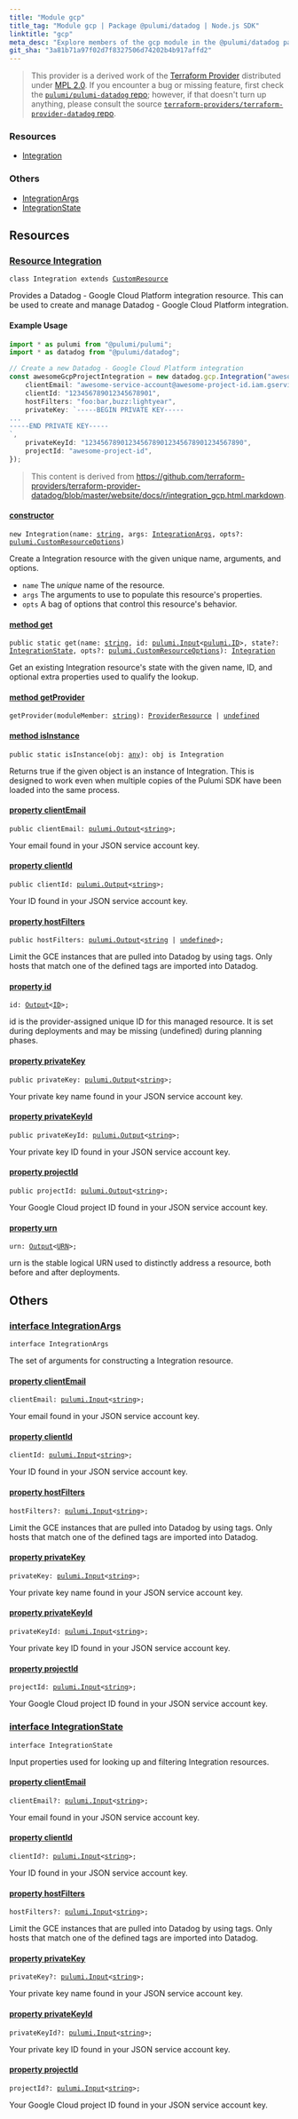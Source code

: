 ```yaml
---
title: "Module gcp"
title_tag: "Module gcp | Package @pulumi/datadog | Node.js SDK"
linktitle: "gcp"
meta_desc: "Explore members of the gcp module in the @pulumi/datadog package."
git_sha: "3a81b71a97f02d7f8327506d74202b4b917affd2"
---
```


<!-- WARNING: this page was generated by a tool. Do not edit it by hand. -->
<!-- To change it, please see https://github.com/pulumi/docs/tree/master/tools/tscdocgen. -->


> This provider is a derived work of the [Terraform Provider](https://github.com/terraform-providers/terraform-provider-datadog)
> distributed under [MPL 2.0](https://www.mozilla.org/en-US/MPL/2.0/). If you encounter a bug or missing feature,
> first check the [`pulumi/pulumi-datadog` repo](https://github.com/pulumi/pulumi-datadog/issues); however, if that doesn't turn up anything,
> please consult the source [`terraform-providers/terraform-provider-datadog` repo](https://github.com/terraform-providers/terraform-provider-datadog/issues).





<h3>Resources</h3>
<ul class="api">
    <li><a href="#Integration"><span class="symbol resource"></span>Integration</a></li>
</ul>


<h3>Others</h3>
<ul class="api">
    <li><a href="#IntegrationArgs"><span class="symbol api"></span>IntegrationArgs</a></li>
    <li><a href="#IntegrationState"><span class="symbol api"></span>IntegrationState</a></li>
</ul>


<h2 id="resources">Resources</h2>
<h3 class="pdoc-module-header" id="Integration" data-link-title="Integration">
    <a href="https://github.com/pulumi/pulumi-datadog/blob/{{< param git_sha >}}/sdk/nodejs/gcp/integration.ts#L34">
        Resource <strong>Integration</strong>
    </a>
</h3>

<pre class="highlight"><code><span class='kr'>class</span> <span class='nx'>Integration</span> <span class='kr'>extends</span> <a href='/docs/reference/pkg/nodejs/pulumi/pulumi/#CustomResource'>CustomResource</a></code></pre>

Provides a Datadog - Google Cloud Platform integration resource. This can be used to create and manage Datadog - Google Cloud Platform integration.

#### Example Usage



```typescript
import * as pulumi from "@pulumi/pulumi";
import * as datadog from "@pulumi/datadog";

// Create a new Datadog - Google Cloud Platform integration
const awesomeGcpProjectIntegration = new datadog.gcp.Integration("awesomeGcpProjectIntegration", {
    clientEmail: "awesome-service-account@awesome-project-id.iam.gserviceaccount.com",
    clientId: "123456789012345678901",
    hostFilters: "foo:bar,buzz:lightyear",
    privateKey: `-----BEGIN PRIVATE KEY-----
...
-----END PRIVATE KEY-----
`,
    privateKeyId: "1234567890123456789012345678901234567890",
    projectId: "awesome-project-id",
});
```

> This content is derived from https://github.com/terraform-providers/terraform-provider-datadog/blob/master/website/docs/r/integration_gcp.html.markdown.

<h4 class="pdoc-member-header" id="Integration-constructor">
<a class="pdoc-child-name" href="https://github.com/pulumi/pulumi-datadog/blob/{{< param git_sha >}}/sdk/nodejs/gcp/integration.ts#L84"> <b>constructor</b></a>
</h4>


<pre class="highlight"><code><span class='kd'></span><span class='kd'>new</span> Integration(name: <span class='kd'><a href='https://developer.mozilla.org/en-US/docs/Web/JavaScript/Reference/Global_Objects/String'>string</a></span>, args: <a href='#IntegrationArgs'>IntegrationArgs</a>, opts?: <a href='/docs/reference/pkg/nodejs/pulumi/pulumi/#CustomResourceOptions'>pulumi.CustomResourceOptions</a>)</code></pre>


Create a Integration resource with the given unique name, arguments, and options.

* `name` The _unique_ name of the resource.
* `args` The arguments to use to populate this resource&#39;s properties.
* `opts` A bag of options that control this resource&#39;s behavior.

<h4 class="pdoc-member-header" id="Integration-get">
<a class="pdoc-child-name" href="https://github.com/pulumi/pulumi-datadog/blob/{{< param git_sha >}}/sdk/nodejs/gcp/integration.ts#L43">method <b>get</b></a>
</h4>


<pre class="highlight"><code><span class='kd'>public static </span>get(name: <span class='kd'><a href='https://developer.mozilla.org/en-US/docs/Web/JavaScript/Reference/Global_Objects/String'>string</a></span>, id: <a href='/docs/reference/pkg/nodejs/pulumi/pulumi/#Input'>pulumi.Input</a>&lt;<a href='/docs/reference/pkg/nodejs/pulumi/pulumi/#ID'>pulumi.ID</a>&gt;, state?: <a href='#IntegrationState'>IntegrationState</a>, opts?: <a href='/docs/reference/pkg/nodejs/pulumi/pulumi/#CustomResourceOptions'>pulumi.CustomResourceOptions</a>): <a href='#Integration'>Integration</a></code></pre>


Get an existing Integration resource's state with the given name, ID, and optional extra
properties used to qualify the lookup.

<h4 class="pdoc-member-header" id="Integration-getProvider">
<a class="pdoc-child-name" href="https://github.com/pulumi/pulumi-datadog/blob/{{< param git_sha >}}/sdk/nodejs/gcp/integration.ts#L34">method <b>getProvider</b></a>
</h4>


<pre class="highlight"><code><span class='kd'></span>getProvider(moduleMember: <span class='kd'><a href='https://developer.mozilla.org/en-US/docs/Web/JavaScript/Reference/Global_Objects/String'>string</a></span>): <a href='/docs/reference/pkg/nodejs/pulumi/pulumi/#ProviderResource'>ProviderResource</a> | <span class='kd'><a href='https://developer.mozilla.org/en-US/docs/Web/JavaScript/Reference/Global_Objects/undefined'>undefined</a></span></code></pre>

<h4 class="pdoc-member-header" id="Integration-isInstance">
<a class="pdoc-child-name" href="https://github.com/pulumi/pulumi-datadog/blob/{{< param git_sha >}}/sdk/nodejs/gcp/integration.ts#L54">method <b>isInstance</b></a>
</h4>


<pre class="highlight"><code><span class='kd'>public static </span>isInstance(obj: <span class='kd'><a href='https://www.typescriptlang.org/docs/handbook/basic-types.html#any'>any</a></span>): obj is Integration</code></pre>


Returns true if the given object is an instance of Integration.  This is designed to work even
when multiple copies of the Pulumi SDK have been loaded into the same process.

<h4 class="pdoc-member-header" id="Integration-clientEmail">
<a class="pdoc-child-name" href="https://github.com/pulumi/pulumi-datadog/blob/{{< param git_sha >}}/sdk/nodejs/gcp/integration.ts#L64">property <b>clientEmail</b></a>
</h4>

<pre class="highlight"><code><span class='kd'>public </span>clientEmail: <a href='/docs/reference/pkg/nodejs/pulumi/pulumi/#Output'>pulumi.Output</a>&lt;<span class='kd'><a href='https://developer.mozilla.org/en-US/docs/Web/JavaScript/Reference/Global_Objects/String'>string</a></span>&gt;;</code></pre>

Your email found in your JSON service account key.

<h4 class="pdoc-member-header" id="Integration-clientId">
<a class="pdoc-child-name" href="https://github.com/pulumi/pulumi-datadog/blob/{{< param git_sha >}}/sdk/nodejs/gcp/integration.ts#L68">property <b>clientId</b></a>
</h4>

<pre class="highlight"><code><span class='kd'>public </span>clientId: <a href='/docs/reference/pkg/nodejs/pulumi/pulumi/#Output'>pulumi.Output</a>&lt;<span class='kd'><a href='https://developer.mozilla.org/en-US/docs/Web/JavaScript/Reference/Global_Objects/String'>string</a></span>&gt;;</code></pre>

Your ID found in your JSON service account key.

<h4 class="pdoc-member-header" id="Integration-hostFilters">
<a class="pdoc-child-name" href="https://github.com/pulumi/pulumi-datadog/blob/{{< param git_sha >}}/sdk/nodejs/gcp/integration.ts#L72">property <b>hostFilters</b></a>
</h4>

<pre class="highlight"><code><span class='kd'>public </span>hostFilters: <a href='/docs/reference/pkg/nodejs/pulumi/pulumi/#Output'>pulumi.Output</a>&lt;<span class='kd'><a href='https://developer.mozilla.org/en-US/docs/Web/JavaScript/Reference/Global_Objects/String'>string</a></span> | <span class='kd'><a href='https://developer.mozilla.org/en-US/docs/Web/JavaScript/Reference/Global_Objects/undefined'>undefined</a></span>&gt;;</code></pre>

Limit the GCE instances that are pulled into Datadog by using tags. Only hosts that match one of the defined tags are imported into Datadog.

<h4 class="pdoc-member-header" id="Integration-id">
<a class="pdoc-child-name" href="https://github.com/pulumi/pulumi-datadog/blob/{{< param git_sha >}}/sdk/nodejs/gcp/integration.ts#L34">property <b>id</b></a>
</h4>

<pre class="highlight"><code><span class='kd'></span>id: <a href='/docs/reference/pkg/nodejs/pulumi/pulumi/#Output'>Output</a>&lt;<a href='/docs/reference/pkg/nodejs/pulumi/pulumi/#ID'>ID</a>&gt;;</code></pre>

id is the provider-assigned unique ID for this managed resource.  It is set during
deployments and may be missing (undefined) during planning phases.

<h4 class="pdoc-member-header" id="Integration-privateKey">
<a class="pdoc-child-name" href="https://github.com/pulumi/pulumi-datadog/blob/{{< param git_sha >}}/sdk/nodejs/gcp/integration.ts#L76">property <b>privateKey</b></a>
</h4>

<pre class="highlight"><code><span class='kd'>public </span>privateKey: <a href='/docs/reference/pkg/nodejs/pulumi/pulumi/#Output'>pulumi.Output</a>&lt;<span class='kd'><a href='https://developer.mozilla.org/en-US/docs/Web/JavaScript/Reference/Global_Objects/String'>string</a></span>&gt;;</code></pre>

Your private key name found in your JSON service account key.

<h4 class="pdoc-member-header" id="Integration-privateKeyId">
<a class="pdoc-child-name" href="https://github.com/pulumi/pulumi-datadog/blob/{{< param git_sha >}}/sdk/nodejs/gcp/integration.ts#L80">property <b>privateKeyId</b></a>
</h4>

<pre class="highlight"><code><span class='kd'>public </span>privateKeyId: <a href='/docs/reference/pkg/nodejs/pulumi/pulumi/#Output'>pulumi.Output</a>&lt;<span class='kd'><a href='https://developer.mozilla.org/en-US/docs/Web/JavaScript/Reference/Global_Objects/String'>string</a></span>&gt;;</code></pre>

Your private key ID found in your JSON service account key.

<h4 class="pdoc-member-header" id="Integration-projectId">
<a class="pdoc-child-name" href="https://github.com/pulumi/pulumi-datadog/blob/{{< param git_sha >}}/sdk/nodejs/gcp/integration.ts#L84">property <b>projectId</b></a>
</h4>

<pre class="highlight"><code><span class='kd'>public </span>projectId: <a href='/docs/reference/pkg/nodejs/pulumi/pulumi/#Output'>pulumi.Output</a>&lt;<span class='kd'><a href='https://developer.mozilla.org/en-US/docs/Web/JavaScript/Reference/Global_Objects/String'>string</a></span>&gt;;</code></pre>

Your Google Cloud project ID found in your JSON service account key.

<h4 class="pdoc-member-header" id="Integration-urn">
<a class="pdoc-child-name" href="https://github.com/pulumi/pulumi-datadog/blob/{{< param git_sha >}}/sdk/nodejs/gcp/integration.ts#L34">property <b>urn</b></a>
</h4>

<pre class="highlight"><code><span class='kd'></span>urn: <a href='/docs/reference/pkg/nodejs/pulumi/pulumi/#Output'>Output</a>&lt;<a href='/docs/reference/pkg/nodejs/pulumi/pulumi/#URN'>URN</a>&gt;;</code></pre>

urn is the stable logical URN used to distinctly address a resource, both before and after
deployments.



<h2 id="apis">Others</h2>
<h3 class="pdoc-module-header" id="IntegrationArgs" data-link-title="IntegrationArgs">
    <a href="https://github.com/pulumi/pulumi-datadog/blob/{{< param git_sha >}}/sdk/nodejs/gcp/integration.ts#L172">
        interface <strong>IntegrationArgs</strong>
    </a>
</h3>

<pre class="highlight"><code><span class='kr'>interface</span> <span class='nx'>IntegrationArgs</span></code></pre>

The set of arguments for constructing a Integration resource.

<h4 class="pdoc-member-header" id="IntegrationArgs-clientEmail">
<a class="pdoc-child-name" href="https://github.com/pulumi/pulumi-datadog/blob/{{< param git_sha >}}/sdk/nodejs/gcp/integration.ts#L176">property <b>clientEmail</b></a>
</h4>

<pre class="highlight"><code><span class='kd'></span>clientEmail: <a href='/docs/reference/pkg/nodejs/pulumi/pulumi/#Input'>pulumi.Input</a>&lt;<span class='kd'><a href='https://developer.mozilla.org/en-US/docs/Web/JavaScript/Reference/Global_Objects/String'>string</a></span>&gt;;</code></pre>

Your email found in your JSON service account key.

<h4 class="pdoc-member-header" id="IntegrationArgs-clientId">
<a class="pdoc-child-name" href="https://github.com/pulumi/pulumi-datadog/blob/{{< param git_sha >}}/sdk/nodejs/gcp/integration.ts#L180">property <b>clientId</b></a>
</h4>

<pre class="highlight"><code><span class='kd'></span>clientId: <a href='/docs/reference/pkg/nodejs/pulumi/pulumi/#Input'>pulumi.Input</a>&lt;<span class='kd'><a href='https://developer.mozilla.org/en-US/docs/Web/JavaScript/Reference/Global_Objects/String'>string</a></span>&gt;;</code></pre>

Your ID found in your JSON service account key.

<h4 class="pdoc-member-header" id="IntegrationArgs-hostFilters">
<a class="pdoc-child-name" href="https://github.com/pulumi/pulumi-datadog/blob/{{< param git_sha >}}/sdk/nodejs/gcp/integration.ts#L184">property <b>hostFilters</b></a>
</h4>

<pre class="highlight"><code><span class='kd'></span>hostFilters?: <a href='/docs/reference/pkg/nodejs/pulumi/pulumi/#Input'>pulumi.Input</a>&lt;<span class='kd'><a href='https://developer.mozilla.org/en-US/docs/Web/JavaScript/Reference/Global_Objects/String'>string</a></span>&gt;;</code></pre>

Limit the GCE instances that are pulled into Datadog by using tags. Only hosts that match one of the defined tags are imported into Datadog.

<h4 class="pdoc-member-header" id="IntegrationArgs-privateKey">
<a class="pdoc-child-name" href="https://github.com/pulumi/pulumi-datadog/blob/{{< param git_sha >}}/sdk/nodejs/gcp/integration.ts#L188">property <b>privateKey</b></a>
</h4>

<pre class="highlight"><code><span class='kd'></span>privateKey: <a href='/docs/reference/pkg/nodejs/pulumi/pulumi/#Input'>pulumi.Input</a>&lt;<span class='kd'><a href='https://developer.mozilla.org/en-US/docs/Web/JavaScript/Reference/Global_Objects/String'>string</a></span>&gt;;</code></pre>

Your private key name found in your JSON service account key.

<h4 class="pdoc-member-header" id="IntegrationArgs-privateKeyId">
<a class="pdoc-child-name" href="https://github.com/pulumi/pulumi-datadog/blob/{{< param git_sha >}}/sdk/nodejs/gcp/integration.ts#L192">property <b>privateKeyId</b></a>
</h4>

<pre class="highlight"><code><span class='kd'></span>privateKeyId: <a href='/docs/reference/pkg/nodejs/pulumi/pulumi/#Input'>pulumi.Input</a>&lt;<span class='kd'><a href='https://developer.mozilla.org/en-US/docs/Web/JavaScript/Reference/Global_Objects/String'>string</a></span>&gt;;</code></pre>

Your private key ID found in your JSON service account key.

<h4 class="pdoc-member-header" id="IntegrationArgs-projectId">
<a class="pdoc-child-name" href="https://github.com/pulumi/pulumi-datadog/blob/{{< param git_sha >}}/sdk/nodejs/gcp/integration.ts#L196">property <b>projectId</b></a>
</h4>

<pre class="highlight"><code><span class='kd'></span>projectId: <a href='/docs/reference/pkg/nodejs/pulumi/pulumi/#Input'>pulumi.Input</a>&lt;<span class='kd'><a href='https://developer.mozilla.org/en-US/docs/Web/JavaScript/Reference/Global_Objects/String'>string</a></span>&gt;;</code></pre>

Your Google Cloud project ID found in your JSON service account key.

<h3 class="pdoc-module-header" id="IntegrationState" data-link-title="IntegrationState">
    <a href="https://github.com/pulumi/pulumi-datadog/blob/{{< param git_sha >}}/sdk/nodejs/gcp/integration.ts#L142">
        interface <strong>IntegrationState</strong>
    </a>
</h3>

<pre class="highlight"><code><span class='kr'>interface</span> <span class='nx'>IntegrationState</span></code></pre>

Input properties used for looking up and filtering Integration resources.

<h4 class="pdoc-member-header" id="IntegrationState-clientEmail">
<a class="pdoc-child-name" href="https://github.com/pulumi/pulumi-datadog/blob/{{< param git_sha >}}/sdk/nodejs/gcp/integration.ts#L146">property <b>clientEmail</b></a>
</h4>

<pre class="highlight"><code><span class='kd'></span>clientEmail?: <a href='/docs/reference/pkg/nodejs/pulumi/pulumi/#Input'>pulumi.Input</a>&lt;<span class='kd'><a href='https://developer.mozilla.org/en-US/docs/Web/JavaScript/Reference/Global_Objects/String'>string</a></span>&gt;;</code></pre>

Your email found in your JSON service account key.

<h4 class="pdoc-member-header" id="IntegrationState-clientId">
<a class="pdoc-child-name" href="https://github.com/pulumi/pulumi-datadog/blob/{{< param git_sha >}}/sdk/nodejs/gcp/integration.ts#L150">property <b>clientId</b></a>
</h4>

<pre class="highlight"><code><span class='kd'></span>clientId?: <a href='/docs/reference/pkg/nodejs/pulumi/pulumi/#Input'>pulumi.Input</a>&lt;<span class='kd'><a href='https://developer.mozilla.org/en-US/docs/Web/JavaScript/Reference/Global_Objects/String'>string</a></span>&gt;;</code></pre>

Your ID found in your JSON service account key.

<h4 class="pdoc-member-header" id="IntegrationState-hostFilters">
<a class="pdoc-child-name" href="https://github.com/pulumi/pulumi-datadog/blob/{{< param git_sha >}}/sdk/nodejs/gcp/integration.ts#L154">property <b>hostFilters</b></a>
</h4>

<pre class="highlight"><code><span class='kd'></span>hostFilters?: <a href='/docs/reference/pkg/nodejs/pulumi/pulumi/#Input'>pulumi.Input</a>&lt;<span class='kd'><a href='https://developer.mozilla.org/en-US/docs/Web/JavaScript/Reference/Global_Objects/String'>string</a></span>&gt;;</code></pre>

Limit the GCE instances that are pulled into Datadog by using tags. Only hosts that match one of the defined tags are imported into Datadog.

<h4 class="pdoc-member-header" id="IntegrationState-privateKey">
<a class="pdoc-child-name" href="https://github.com/pulumi/pulumi-datadog/blob/{{< param git_sha >}}/sdk/nodejs/gcp/integration.ts#L158">property <b>privateKey</b></a>
</h4>

<pre class="highlight"><code><span class='kd'></span>privateKey?: <a href='/docs/reference/pkg/nodejs/pulumi/pulumi/#Input'>pulumi.Input</a>&lt;<span class='kd'><a href='https://developer.mozilla.org/en-US/docs/Web/JavaScript/Reference/Global_Objects/String'>string</a></span>&gt;;</code></pre>

Your private key name found in your JSON service account key.

<h4 class="pdoc-member-header" id="IntegrationState-privateKeyId">
<a class="pdoc-child-name" href="https://github.com/pulumi/pulumi-datadog/blob/{{< param git_sha >}}/sdk/nodejs/gcp/integration.ts#L162">property <b>privateKeyId</b></a>
</h4>

<pre class="highlight"><code><span class='kd'></span>privateKeyId?: <a href='/docs/reference/pkg/nodejs/pulumi/pulumi/#Input'>pulumi.Input</a>&lt;<span class='kd'><a href='https://developer.mozilla.org/en-US/docs/Web/JavaScript/Reference/Global_Objects/String'>string</a></span>&gt;;</code></pre>

Your private key ID found in your JSON service account key.

<h4 class="pdoc-member-header" id="IntegrationState-projectId">
<a class="pdoc-child-name" href="https://github.com/pulumi/pulumi-datadog/blob/{{< param git_sha >}}/sdk/nodejs/gcp/integration.ts#L166">property <b>projectId</b></a>
</h4>

<pre class="highlight"><code><span class='kd'></span>projectId?: <a href='/docs/reference/pkg/nodejs/pulumi/pulumi/#Input'>pulumi.Input</a>&lt;<span class='kd'><a href='https://developer.mozilla.org/en-US/docs/Web/JavaScript/Reference/Global_Objects/String'>string</a></span>&gt;;</code></pre>

Your Google Cloud project ID found in your JSON service account key.

